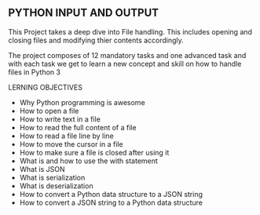 PYTHON INPUT AND OUTPUT
----------------------

This Project takes a deep dive into File handling. This includes opening and closing files and modifying thier contents accordingly.

The project composes of 12 mandatory tasks and one advanced task and with each task we get to learn a new concept and skill on how to handle files in Python 3

LERNING OBJECTIVES

- Why Python programming is awesome
- How to open a file
- How to write text in a file
- How to read the full content of a file
- How to read a file line by line
- How to move the cursor in a file
- How to make sure a file is closed after using it
- What is and how to use the with statement
- What is JSON
- What is serialization
- What is deserialization
- How to convert a Python data structure to a JSON string
- How to convert a JSON string to a Python data structure
